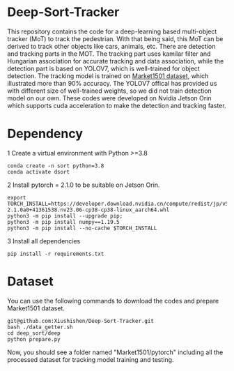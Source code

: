 # Deep-Sort-Tracker

This repository contains the code for a deep-learning based multi-object tracker (MoT) to track the pedestrian. With that being said, this MoT can be derived to track other objects like cars, animals, etc. There are detection and tracking parts in the MOT. The tracking part uses kamilar filter and Hungarian association for accurate tracking and data association, while the detection part is based on YOLOV7, which is well-trained for object detection. The tracking model is trained on [Market1501 dataset](https://www.kaggle.com/datasets/pengcw1/market-1501), which illustrated more than 90% accuracy. The YOLOV7 offical has provided us with different size of well-trained weights, so we did not train detection model on our own. These codes were developed on Nvidia Jetson Orin which supports cuda acceleration to make the detection and tracking faster.

# Dependency
1 Create a virtual environment with Python >=3.8  
```
conda create -n sort python=3.8    
conda activate dsort  
```

2 Install pytorch = 2.1.0 to be suitable on Jetson Orin.
```
export TORCH_INSTALL=https://developer.download.nvidia.cn/compute/redist/jp/v512/pytorch/torch-2.1.0a0+41361538.nv23.06-cp38-cp38-linux_aarch64.whl
python3 -m pip install --upgrade pip;
python3 -m pip install numpy==1.19.5
python3 -m pip install --no-cache $TORCH_INSTALL
```

3 Install all dependencies
```
pip install -r requirements.txt
```


# Dataset

You can use the following commands to download the codes and prepare Market1501 dataset.
```
git@github.com:Xiushishen/Deep-Sort-Tracker.git
bash ./data_getter.sh
cd deep_sort/deep
python prepare.py
```
Now, you should see a folder named "Market1501/pytorch" including all the processed dataset for tracking model training and testing.
